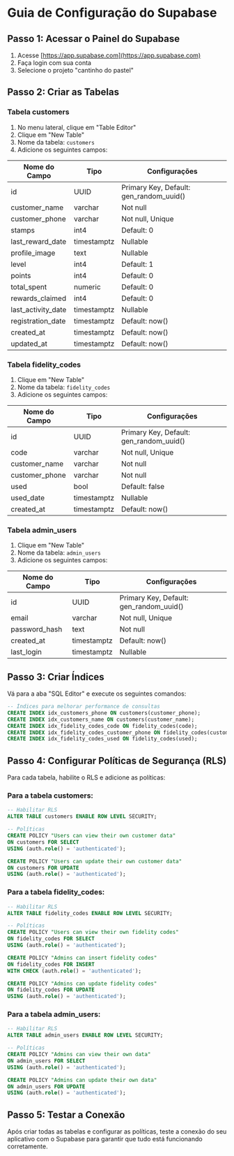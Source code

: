 # Guia de Configuração do Supabase

## Passo 1: Acessar o Painel do Supabase

1. Acesse [https://app.supabase.com](https://app.supabase.com)
2. Faça login com sua conta
3. Selecione o projeto "cantinho do pastel"

## Passo 2: Criar as Tabelas

### Tabela customers

1. No menu lateral, clique em "Table Editor"
2. Clique em "New Table"
3. Nome da tabela: `customers`
4. Adicione os seguintes campos:

| Nome do Campo | Tipo | Configurações |
|---------------|------|---------------|
| id | UUID | Primary Key, Default: gen_random_uuid() |
| customer_name | varchar | Not null |
| customer_phone | varchar | Not null, Unique |
| stamps | int4 | Default: 0 |
| last_reward_date | timestamptz | Nullable |
| profile_image | text | Nullable |
| level | int4 | Default: 1 |
| points | int4 | Default: 0 |
| total_spent | numeric | Default: 0 |
| rewards_claimed | int4 | Default: 0 |
| last_activity_date | timestamptz | Nullable |
| registration_date | timestamptz | Default: now() |
| created_at | timestamptz | Default: now() |
| updated_at | timestamptz | Default: now() |

### Tabela fidelity_codes

1. Clique em "New Table"
2. Nome da tabela: `fidelity_codes`
3. Adicione os seguintes campos:

| Nome do Campo | Tipo | Configurações |
|---------------|------|---------------|
| id | UUID | Primary Key, Default: gen_random_uuid() |
| code | varchar | Not null, Unique |
| customer_name | varchar | Not null |
| customer_phone | varchar | Not null |
| used | bool | Default: false |
| used_date | timestamptz | Nullable |
| created_at | timestamptz | Default: now() |

### Tabela admin_users

1. Clique em "New Table"
2. Nome da tabela: `admin_users`
3. Adicione os seguintes campos:

| Nome do Campo | Tipo | Configurações |
|---------------|------|---------------|
| id | UUID | Primary Key, Default: gen_random_uuid() |
| email | varchar | Not null, Unique |
| password_hash | text | Not null |
| created_at | timestamptz | Default: now() |
| last_login | timestamptz | Nullable |

## Passo 3: Criar Índices

Vá para a aba "SQL Editor" e execute os seguintes comandos:

```sql
-- Índices para melhorar performance de consultas
CREATE INDEX idx_customers_phone ON customers(customer_phone);
CREATE INDEX idx_customers_name ON customers(customer_name);
CREATE INDEX idx_fidelity_codes_code ON fidelity_codes(code);
CREATE INDEX idx_fidelity_codes_customer_phone ON fidelity_codes(customer_phone);
CREATE INDEX idx_fidelity_codes_used ON fidelity_codes(used);
```

## Passo 4: Configurar Políticas de Segurança (RLS)

Para cada tabela, habilite o RLS e adicione as políticas:

### Para a tabela customers:

```sql
-- Habilitar RLS
ALTER TABLE customers ENABLE ROW LEVEL SECURITY;

-- Políticas
CREATE POLICY "Users can view their own customer data" 
ON customers FOR SELECT 
USING (auth.role() = 'authenticated');

CREATE POLICY "Users can update their own customer data" 
ON customers FOR UPDATE 
USING (auth.role() = 'authenticated');
```

### Para a tabela fidelity_codes:

```sql
-- Habilitar RLS
ALTER TABLE fidelity_codes ENABLE ROW LEVEL SECURITY;

-- Políticas
CREATE POLICY "Users can view their own fidelity codes" 
ON fidelity_codes FOR SELECT 
USING (auth.role() = 'authenticated');

CREATE POLICY "Admins can insert fidelity codes" 
ON fidelity_codes FOR INSERT 
WITH CHECK (auth.role() = 'authenticated');

CREATE POLICY "Admins can update fidelity codes" 
ON fidelity_codes FOR UPDATE 
USING (auth.role() = 'authenticated');
```

### Para a tabela admin_users:

```sql
-- Habilitar RLS
ALTER TABLE admin_users ENABLE ROW LEVEL SECURITY;

-- Políticas
CREATE POLICY "Admins can view their own data" 
ON admin_users FOR SELECT 
USING (auth.role() = 'authenticated');

CREATE POLICY "Admins can update their own data" 
ON admin_users FOR UPDATE 
USING (auth.role() = 'authenticated');
```

## Passo 5: Testar a Conexão

Após criar todas as tabelas e configurar as políticas, teste a conexão do seu aplicativo com o Supabase para garantir que tudo está funcionando corretamente.
